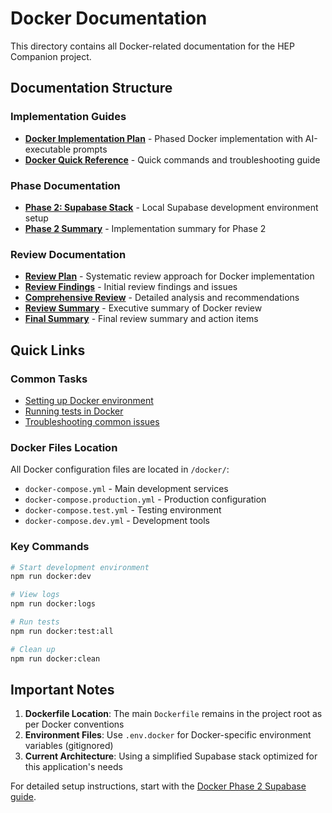 # Docker Documentation

This directory contains all Docker-related documentation for the HEP Companion project.

## Documentation Structure

### Implementation Guides
- **[Docker Implementation Plan](./docker-implementation-plan.md)** - Phased Docker implementation with AI-executable prompts
- **[Docker Quick Reference](./docker-quick-reference.md)** - Quick commands and troubleshooting guide

### Phase Documentation
- **[Phase 2: Supabase Stack](./docker-phase2-supabase.md)** - Local Supabase development environment setup
- **[Phase 2 Summary](./docker-phase2-summary.md)** - Implementation summary for Phase 2

### Review Documentation
- **[Review Plan](./docker-review-plan.md)** - Systematic review approach for Docker implementation
- **[Review Findings](./docker-review-findings.md)** - Initial review findings and issues
- **[Comprehensive Review](./docker-review-comprehensive.md)** - Detailed analysis and recommendations
- **[Review Summary](./docker-review-summary.md)** - Executive summary of Docker review
- **[Final Summary](./docker-review-final-summary.md)** - Final review summary and action items

## Quick Links

### Common Tasks
- [Setting up Docker environment](./docker-phase2-supabase.md#quick-setup)
- [Running tests in Docker](./docker-quick-reference.md#testing)
- [Troubleshooting common issues](./docker-quick-reference.md#troubleshooting)

### Docker Files Location
All Docker configuration files are located in `/docker/`:
- `docker-compose.yml` - Main development services
- `docker-compose.production.yml` - Production configuration
- `docker-compose.test.yml` - Testing environment
- `docker-compose.dev.yml` - Development tools

### Key Commands
```bash
# Start development environment
npm run docker:dev

# View logs
npm run docker:logs

# Run tests
npm run docker:test:all

# Clean up
npm run docker:clean
```

## Important Notes

1. **Dockerfile Location**: The main `Dockerfile` remains in the project root as per Docker conventions
2. **Environment Files**: Use `.env.docker` for Docker-specific environment variables (gitignored)
3. **Current Architecture**: Using a simplified Supabase stack optimized for this application's needs

For detailed setup instructions, start with the [Docker Phase 2 Supabase guide](./docker-phase2-supabase.md). 
